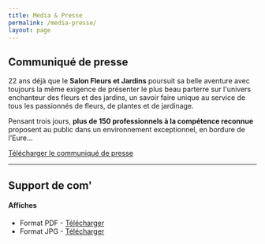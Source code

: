 ```yaml
---
title: Média & Presse
permalink: /media-presse/
layout: page
---
```


## Communiqué de presse

22 ans déjà que le **Salon Fleurs et Jardins** poursuit sa belle aventure avec toujours la même exigence de présenter le plus beau parterre sur l'univers enchanteur des fleurs et des jardins, un savoir faire unique au service de tous les passionnés de fleurs, de plantes et de jardinage.

Pensant trois jours, **plus de 150 professionnels à la compétence reconnue** proposent au public dans un environnement exceptionnel, en bordure de l'Eure...

[Télécharger le communiqué de presse]()

<hr>

## Support de com'

#### Affiches
- Format PDF - [Télécharger](/assets/medias/affiche-2018.pdf)
- Format JPG - [Télécharger](/assets/medias/affiche-2018.jpg)
